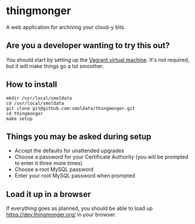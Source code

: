 # thingmonger

A web application for archiving your cloud-y bits.

## Are you a developer wanting to try this out?

You should start by setting up the [Vagrant virtual machine](https://github.com/smoldata/vagrant-thingmonger). It's not required, but it will make things go a lot smoother.

## How to install

```
mkdir /usr/local/smoldata
cd /usr/local/smoldata
git clone git@github.com:smoldata/thingmonger.git
cd thingmonger
make setup
```

## Things you may be asked during setup

* Accept the defaults for unattended upgrades
* Choose a password for your Certificate Authority (you will be prompted to enter it three more times)
* Choose a root MySQL password
* Enter your root MySQL password when prompted

## Load it up in a browser

If everything goes as planned, you should be able to load up https://dev.thingmonger.org/ in your browser.
